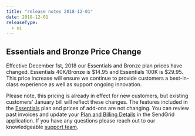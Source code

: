 ```yaml
---
title: "release notes 2018-12-01"
date: 2018-12-01
releaseType:
  - ui
---
```


## Essentials and Bronze Price Change

Effective December 1st, 2018 our Essentials and Bronze plan prices have changed. Essentials 40K/Bronze is $14.95 and Essentials 100K is $29.95. This price increase will ensure we continue to provide customers a best-in-class experience as well as support ongoing innovation. 

Please note, this pricing is already in effect for new customers, but existing customers’ January bill will reflect these changes. The features included in the [Essentials](https://sendgrid.com/pricing/) plan and prices of add-ons are not changing. You can review past invoices and update your [Plan and Billing Details](https://app.sendgrid.com/settings/billing) in the SendGrid application. If you have any questions please reach out to our knowledgeable [support team](https://support.sendgrid.com/hc/en-us). 
